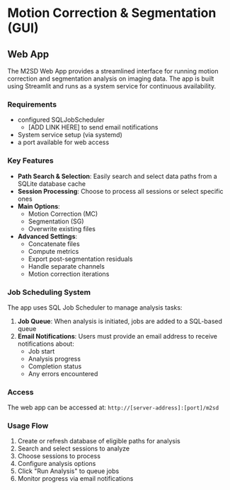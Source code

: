 # Motion Correction & Segmentation (GUI)

## Web App

The M2SD Web App provides a streamlined interface for running motion correction and segmentation analysis on imaging data. The app is built using Streamlit and runs as a system service for continuous availability.

### Requirements

- configured SQLJobScheduler
    - [ADD LINK HERE] to send email notifications
- System service setup (via systemd)
- a port available for web access


### Key Features

- **Path Search & Selection**: Easily search and select data paths from a SQLite database cache
- **Session Processing**: Choose to process all sessions or select specific ones
- **Main Options**:
  - Motion Correction (MC)
  - Segmentation (SG)
  - Overwrite existing files
- **Advanced Settings**:
  - Concatenate files
  - Compute metrics
  - Export post-segmentation residuals
  - Handle separate channels
  - Motion correction iterations

### Job Scheduling System

The app uses SQL Job Scheduler to manage analysis tasks:

1. **Job Queue**: When analysis is initiated, jobs are added to a SQL-based queue
2. **Email Notifications**: Users must provide an email address to receive notifications about:
   - Job start
   - Analysis progress
   - Completion status
   - Any errors encountered

### Access

The web app can be accessed at: `http://[server-address]:[port]/m2sd`

### Usage Flow

1. Create or refresh database of eligible paths for analysis
2. Search and select sessions to analyze
3. Choose sessions to process
4. Configure analysis options
5. Click "Run Analysis" to queue jobs
6. Monitor progress via email notifications
